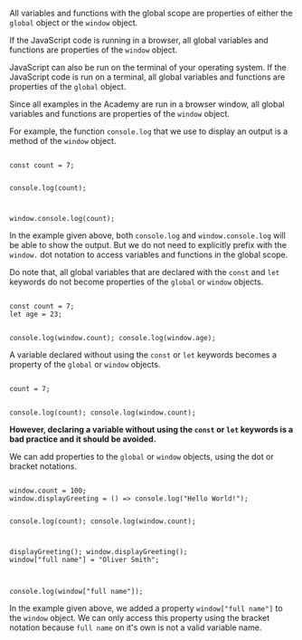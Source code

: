 All variables and functions
with the global scope
are properties of either
the `global` object
or
the `window` object.

If the JavaScript code
is running in a browser,
all global variables and functions
are properties of the `window` object.

JavaScript can also be run on
the terminal of your operating system.
If the JavaScript code is run on a terminal,
all global variables and functions
are properties of the `global` object.

Since all examples in the Academy are
run in a browser window,
all global variables and functions are
properties of the `window` object.

For example, the function `console.log`
that we use to display an output
is a method of the `window` object.

<codeblock language="javascript" type="lesson">
<code>
const count = 7;

console.log(count);

window.console.log(count);
</code>
</codeblock>

In the example given above,
both `console.log`
and
`window.console.log` will be able
to show the output.
But we do not need to explicitly prefix with the
`window.` dot notation to access
variables and functions in the global scope.

Do note that, all global variables
that are declared with the
`const` and `let` keywords
do not become properties of
the `global` or `window` objects.

<codeblock language="javascript" type="lesson">
<code>
const count = 7;
let age = 23;

console.log(window.count);
console.log(window.age);
</code>
</codeblock>

A variable declared without using
the `const` or `let` keywords
becomes a property of
the `global` or `window` objects.

<codeblock language="javascript" type="lesson">
<code>
count = 7;

console.log(count);
console.log(window.count);
</code>
</codeblock>

**However, declaring a variable
without using the `const` or `let` keywords
is a bad practice
and
it should be avoided.**

We can add properties
to the `global` or `window` objects,
using the dot or bracket notations.

<codeblock language="javascript" type="lesson">
<code>
window.count = 100;
window.displayGreeting = () => console.log("Hello World!");

console.log(count);
console.log(window.count);

displayGreeting();
window.displayGreeting();
</code>
</codeblock><codeblock language="javascript" type="lesson">
<code>
window["full name"] = "Oliver Smith";

console.log(window["full name"]);
</code>
</codeblock>

In the example given above,
we added a property `window["full name"]`
to the `window` object.
We can only access this property
using the bracket notation
because `full name` on it's own
is not a valid variable name.
